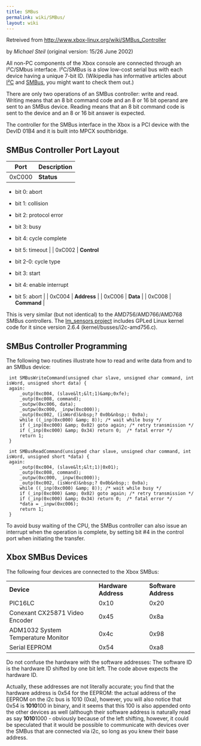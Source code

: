```yaml
---
title: SMBus
permalink: wiki/SMBus/
layout: wiki
---
```


Retreived from <http://www.xbox-linux.org/wiki/SMBus_Controller>

by *Michael Steil* (original version: 15/26 June 2002)

All non-PC components of the Xbox console are connected through an
I²C/SMbus interface. I²C/SMBus is a slow low-cost serial bus with each
device having a unique 7-bit ID. (Wikipedia has informative articles
about
[I²C](https://web.archive.org/web/20100617015507/http://en.wikipedia.org/wiki/I2c)
and
[SMBus](https://web.archive.org/web/20100617015507/http://en.wikipedia.org/wiki/SMBus),
you might want to check them out.)

There are only two operations of an SMBus controller: write and read.
Writing means that an 8 bit command code and an 8 or 16 bit operand are
sent to an SMBus device. Reading means that an 8 bit command code is
sent to the device and an 8 or 16 bit answer is expected.

The controller for the SMBus interface in the Xbox is a PCI device with
the DevID 01B4 and it is built into MPCX southbridge.

SMBus Controller Port Layout
----------------------------

| Port   | Description                 |
|--------|-----------------------------|
| 0xC000 | **Status**                  
                               
  -   bit 0: abort             
  -   bit 1: collision         
  -   bit 2: protocol error    
  -   bit 3: busy              
  -   bit 4: cycle complete    
  -   bit 5: timeout           |
| 0xC002 | **Control**                 
                               
  -   bit 2-0: cycle type      
  -   bit 3: start             
  -   bit 4: enable interrupt  
  -   bit 5: abort             |
| 0xC004 | **Address**                 |
| 0xC006 | **Data**                    |
| 0xC008 | **Command**                 |

This is very similar (but not identical) to the AMD756/AMD766/AMD768
SMBus controllers. The [lm\_sensors
project](https://web.archive.org/web/20100617015507/http://www.lm-sensors.nu/)
includes GPLed Linux kernel code for it since version 2.6.4
(kernel/busses/i2c-amd756.c).

SMBus Controller Programming
----------------------------

The following two routines illustrate how to read and write data from
and to an SMBus device:

     int SMBusWriteCommand(unsigned char slave, unsigned char command, int isWord, unsigned short data) {
     again:
         _outp(0xc004, (slave&lt;&lt;1)&amp;0xfe);
         _outp(0xc008, command);
         _outpw(0xc006, data);
         _outpw(0xc000, _inpw(0xc000));
         _outp(0xc002, (isWord)&nbsp;? 0x0b&nbsp;: 0x0a);
         while ((_inp(0xc000) &amp; 8)); /* wait while busy */
         if (_inp(0xc000) &amp; 0x02) goto again; /* retry transmission */
         if (_inp(0xc000) &amp; 0x34) return 0;  /* fatal error */
         return 1;
     }

     int SMBusReadCommand(unsigned char slave, unsigned char command, int isWord, unsigned short *data) {
     again:
         _outp(0xc004, (slave&lt;&lt;1)|0x01);
         _outp(0xc008, command);
         _outpw(0xc000, _inpw(0xc000));
         _outp(0xc002, (isWord)&nbsp;? 0x0b&nbsp;: 0x0a);
         while ((_inp(0xc000) &amp; 8)); /* wait while busy */
         if (_inp(0xc000) &amp; 0x02) goto again; /* retry transmission */
         if (_inp(0xc000) &amp; 0x34) return 0;  /* fatal error */
         *data = _inpw(0xc006);
         return 1;
     }

  
To avoid busy waiting of the CPU, the SMBus controller can also issue an
interrupt when the operation is complete, by setting bit \#4 in the
control port when initiating the transfer.

Xbox SMBus Devices
------------------

The following four devices are connected to the Xbox SMBus:

|                                    |                      |                      |
|------------------------------------|----------------------|----------------------|
| **Device**                         | **Hardware Address** | **Software Address** |
| PIC16LC                            | 0x10                 | 0x20                 |
| Conexant CX25871 Video Encoder     | 0x45                 | 0x8a                 |
| ADM1032 System Temperature Monitor | 0x4c                 | 0x98                 |
| Serial EEPROM                      | 0x54                 | 0xa8                 |

Do not confuse the hardware with the software addresses: The software ID
is the hardware ID shifted by one bit left. The code above expects the
hardware ID.

Actually, these addresses are not literally accurate; you find that the
hardware address is 0x54 for the EEPROM: the actual address of the
EEPROM on the i2c bus is 1010 (0xa), however, you will also notice that
0x54 is **1010**100 in binary, and it seems that this 100 is also
appended onto the other devices as well (although their software address
is naturally read as say **1010**1000 - obviously because of the left
shifting, however, it could be speculated that it would be possible to
communicate with devices over the SMBus that are connected via i2c, so
long as you knew their base address.
